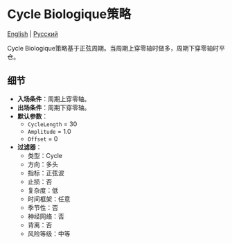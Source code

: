 # Cycle Biologique策略
[English](README.md) | [Русский](README_ru.md)

Cycle Biologique策略基于正弦周期。当周期上穿零轴时做多，周期下穿零轴时平仓。

## 细节

- **入场条件**：周期上穿零轴。
- **出场条件**：周期下穿零轴。
- **默认参数**：
  - `CycleLength` = 30
  - `Amplitude` = 1.0
  - `Offset` = 0
- **过滤器**：
  - 类型：Cycle
  - 方向：多头
  - 指标：正弦波
  - 止损：否
  - 复杂度：低
  - 时间框架：任意
  - 季节性：否
  - 神经网络：否
  - 背离：否
  - 风险等级：中等
